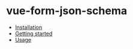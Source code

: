 # vue-form-json-schema

* [Installation](installation.md)
* [Getting started](getting-started.md)
* [Usage](usage.md)

